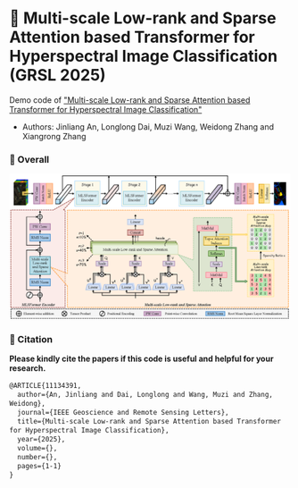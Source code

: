 # 📖 Multi-scale Low-rank and Sparse Attention based Transformer for Hyperspectral Image Classification (GRSL 2025)

Demo code of ["Multi-scale Low-rank and Sparse Attention based Transformer for Hyperspectral Image Classification"](https://ieeexplore.ieee.org/document/11134391)

- Authors: Jinliang An, Longlong Dai, Muzi Wang, Weidong Zhang and Xiangrong Zhang

### 🧩 Overall
<div align=center>
<img src="MLSFormer.png" width="700px">
</div>

### 🥰 Citation	

**Please kindly cite the papers if this code is useful and helpful for your research.**
```
@ARTICLE{11134391,
  author={An, Jinliang and Dai, Longlong and Wang, Muzi and Zhang, Weidong},
  journal={IEEE Geoscience and Remote Sensing Letters}, 
  title={Multi-scale Low-rank and Sparse Attention based Transformer for Hyperspectral Image Classification}, 
  year={2025},
  volume={},
  number={},
  pages={1-1}
}
```

